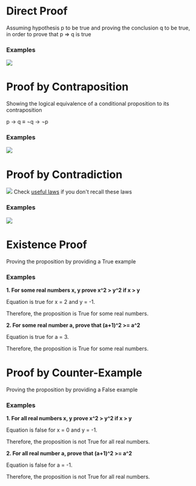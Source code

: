 # Direct Proof
Assuming hypothesis p to be true and proving the conclusion q to be true, in order to prove that p ⇒ q is true
### Examples

![](https://github.com/jongwoojeff/DiscreteMathematics/blob/master/images/direct-proof-example.png)
# Proof by Contraposition
Showing the logical equivalence of a conditional proposition to its contraposition

p → q ≡ ¬q → ¬p
### Examples
![](https://github.com/jongwoojeff/DiscreteMathematics/blob/master/images/contraposition-eg.png)
# Proof by Contradiction
![](https://github.com/jongwoojeff/DiscreteMathematics/blob/master/images/contradict-def.png)
Check [useful laws](https://github.com/jongwoojeff/DiscreteMathematics/wiki/Logical-Equivalence#useful-laws-for-logical-equivalence) if you don't recall these laws
### Examples
![](https://github.com/jongwoojeff/DiscreteMathematics/blob/master/images/contradic-eg.png)
# Existence Proof
Proving the proposition by providing a True example

### Examples
**1. For some real numbers x, y prove x^2 > y^2 if x > y**

Equation is true for x = 2 and y = -1. 

Therefore, the proposition is True for some real numbers.

**2. For some real number a, prove that (a+1)^2 >= a^2**

Equation is true for a = 3.

Therefore, the proposition is True for some real numbers.

# Proof by Counter-Example
Proving the proposition by providing a False example

### Examples
**1. For all real numbers x, y prove x^2 > y^2 if x > y**

Equation is false for x = 0 and y = -1. 

Therefore, the proposition is not True for all real numbers.

**2. For all real number a, prove that (a+1)^2 >= a^2**

Equation is false for a = -1.

Therefore, the proposition is not True for all real numbers.